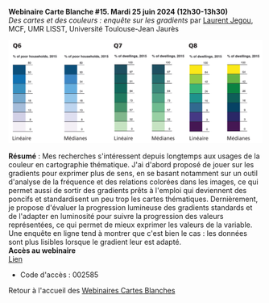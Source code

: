 **Webinaire Carte Blanche #15. Mardi 25 juin 2024 (12h30-13h30)** </br>
_Des cartes et des couleurs : enquête sur les gradients_ par [Laurent Jegou](https://ljegou.github.io/), MCF, UMR LISST, Université Toulouse-Jean Jaurès</br>

![alt text](./visuel_ljegou2024.png)

**Résumé** : Mes recherches s'intéressent depuis longtemps aux usages de la couleur en cartographie thématique. J'ai d'abord proposé de jouer sur les gradients pour exprimer plus de sens, en se basant notamment sur un outil d'analyse de la fréquence et des relations colorées dans les images, ce qui permet aussi de sortir des gradients prêts à l'emploi qui deviennent des poncifs et standardisent un peu trop les cartes thématiques. Dernièrement, je propose d'évaluer la progression lumineuse des gradients standards et de l'adapter en luminosité pour suivre la progression des valeurs représentées, ce qui permet de mieux exprimer les valeurs de la variable. Une enquête en ligne tend à montrer que c'est bien le cas : les données sont plus lisibles lorsque le gradient leur est adapté.
</br>
**Accès au webinaire** </br>
[Lien](https://bbb.unistra.fr/b/bro-r7m-ugj-wpp) </br>
- Code d'accès : 002585 </br>

Retour à l'accueil des [Webinaires Cartes Blanches](https://github.com/magisAR9/webinaires)
